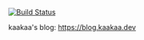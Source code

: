 [![Build Status](https://travis-ci.com/kaakaa/blog.svg?branch=master)](https://travis-ci.com/kaakaa/blog)

kaakaa's blog: https://blog.kaakaa.dev